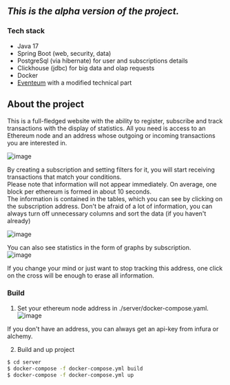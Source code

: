 ## *This is the alpha version of the project.*
### Tech stack  
* Java 17
* Spring Boot (web, security, data)  
* PostgreSql (via hibernate) for user and subscriptions details
* Clickhouse (jdbc) for big data and olap requests 
* Docker
* [Eventeum](https://github.com/eventeum) with a modified technical part  

## About the project
This is a full-fledged website with the ability to register, subscribe and track transactions with the display of statistics. All you need is access to an Ethereum node and an address whose outgoing or incoming transactions you are interested in.  

![image](https://github.com/Remittimus/BlockchainAnalysisSystem/assets/56563715/0229ccb8-5fee-440f-b45f-3485e251766b)  

By creating a subscription and setting filters for it, you will start receiving transactions that match your conditions.  
Please note that information will not appear immediately. On average, one block per ethereum is formed in about 10 seconds.  
The information is contained in the tables, which you can see by clicking on the subscription address. Don't be afraid of a lot of information, you can always turn off unnecessary columns and sort the data (if you haven't already)  

![image](https://github.com/Remittimus/BlockchainAnalysisSystem/assets/56563715/f1954255-3f0b-42d2-b559-4bda8dd0a383)

You can also see statistics in the form of graphs by subscription.  
![image](https://github.com/Remittimus/BlockchainAnalysisSystem/assets/56563715/d95fd5c8-0265-4614-8103-adb6bb512fa8)



If you change your mind or just want to stop tracking this address, one click on the cross will be enough to erase all information.

### Build
1. Set your ethereum node address in ./server/docker-compose.yaml.  
 ![image](https://github.com/Remittimus/BlockchainAnalysisSystem/assets/56563715/62ca49f0-72de-47c8-ae5a-5839868ab0b1)  
 
If you don't have an address, you can always get an api-key from infura or alchemy.  

2. Build and up project

```sh
$ cd server
$ docker-compose -f docker-compose.yml build
$ docker-compose -f docker-compose.yml up
```
